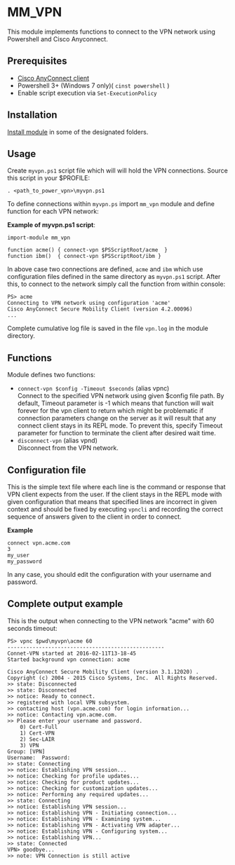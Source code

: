 MM_VPN
======

This module implements functions to connect to the VPN network using Powershell and Cisco Anyconnect.

Prerequisites
-------------

- [Cisco AnyConnect client](http://www.cisco.com/c/en/us/support/security/anyconnect-secure-mobility-client/tsd-products-support-series-home.html)
- Powershell 3+ (Windows 7 only)( `cinst powershell` )
- Enable script execution via `Set-ExecutionPolicy`

Installation
------------

[Install module](https://msdn.microsoft.com/en-us/library/dd878350(v=vs.85).aspx) in some of the designated folders.

Usage
-----

Create `myvpn.ps1` script file which will will hold the VPN connections. Source this script in your $PROFILE:

    . <path_to_power_vpn>\myvpn.ps1

To define connections within `myvpn.ps` import `mm_vpn` module and define function for each VPN network:

**Example of myvpn.ps1 script**:

    import-module mm_vpn

    function acme() { connect-vpn $PSScriptRoot/acme  }
    function ibm()  { connect-vpn $PSScriptRoot/ibm }

In above case two connections are defined, `acme` and `ibm` which use configuration files defined in the same directory as `myvpn.ps1` script. 
After this, to connect to the network simply call the function from within console:

    PS> acme
    Connecting to VPN network using configuration 'acme'
    Cisco AnyConnect Secure Mobility Client (version 4.2.00096)
    ...

Complete cumulative log file is saved in the file `vpn.log` in the module directory.

Functions
---------

Module defines two functions:

- `connect-vpn $config -Timeout $seconds` (alias vpnc)  
Connect to the specified VPN network using given $config file path. By default, Timeout parameter is -1 which means that function will wait forever for the vpn client to return which might be problematic if connection parameters change on the server as it will result that any connect client stays in its REPL mode. To prevent this, specify Timeout parameter for function to terminate the client after desired wait time.
- `disconnect-vpn` (alias vpnd)   
Disconnect from the VPN network.


Configuration file
------------------

This is the simple text file where each line is the command or response that VPN client expects from the user. If the client stays in the REPL mode with given configuration that means that specified lines are incorrect in given context and should be fixed by executing `vpncli` and recording the correct sequence of answers given to the client in order to connect.

**Example**

    connect vpn.acme.com
    3
    my_user
    my_password

In any case, you should edit the configuration with your username and password.

Complete output example
-----------------------

This is the output when connecting to the VPN network "acme" with 60 seconds timeout:

    PS> vpnc $pwd\myvpn\acme 60
    --------------------------------------------------
    Connet-VPN started at 2016-02-11T13-18-45
    Started background vpn connection: acme

    Cisco AnyConnect Secure Mobility Client (version 3.1.12020) .
    Copyright (c) 2004 - 2015 Cisco Systems, Inc.  All Rights Reserved.
    >> state: Disconnected
    >> state: Disconnected
    >> notice: Ready to connect.
    >> registered with local VPN subsystem.
    >> contacting host (vpn.acme.com) for login information...
    >> notice: Contacting vpn.acme.com.
    >> Please enter your username and password.
        0) Cert-Full
        1) Cert-VPN
        2) Sec-LAIR
        3) VPN
    Group: [VPN]
    Username:  Password:
    >> state: Connecting
    >> notice: Establishing VPN session...
    >> notice: Checking for profile updates...
    >> notice: Checking for product updates...
    >> notice: Checking for customization updates...
    >> notice: Performing any required updates...
    >> state: Connecting
    >> notice: Establishing VPN session...
    >> notice: Establishing VPN - Initiating connection...
    >> notice: Establishing VPN - Examining system...
    >> notice: Establishing VPN - Activating VPN adapter...
    >> notice: Establishing VPN - Configuring system...
    >> notice: Establishing VPN...
    >> state: Connected
    VPN> goodbye...
    >> note: VPN Connection is still active
